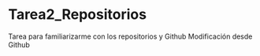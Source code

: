 # Tarea2_Repositorios
Tarea para familiarizarme con los repositorios y Github
Modificación desde Github
